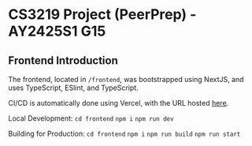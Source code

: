# CS3219 Project (PeerPrep) - AY2425S1 G15

## Frontend Introduction

The frontend, located in `/frontend`, was bootstrapped using NextJS, and uses TypeScript, ESlint, and TypeScript.

CI/CD is automatically done using Vercel, with the URL hosted [here]().

Local Development:
`cd frontend`
`npm i`
`npm run dev`

Building for Production:
`cd frontend`
`npm i`
`npm run build`
`npm run start`
